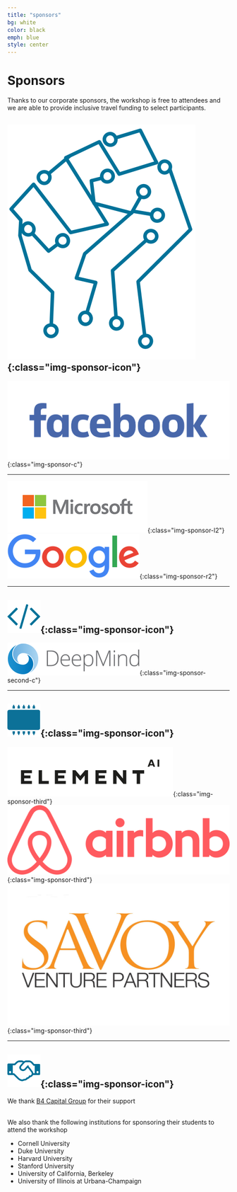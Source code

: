 ```yaml
---
title: "sponsors"
bg: white
color: black
emph: blue
style: center
---
```


# Sponsors

Thanks to our corporate sponsors, the workshop is free to attendees and we are able to provide inclusive travel funding to select participants.

## ![Black Power in AI](img/blackinai.png){:class="img-sponsor-icon"}


![Facebook](img/facebook.jpg){:class="img-sponsor-c"}

<hr>

![Microsoft](img/microsoft.png){:class="img-sponsor-l2"}
![Google](img/google.png){:class="img-sponsor-r2"}

<hr>

##  ![System](img/fa-code.png){:class="img-sponsor-icon"}

![DeepMind](img/deepmind.png){:class="img-sponsor-second-c"} 

<hr>

##  ![Component](img/fa-chip.png){:class="img-sponsor-icon"}  

![ElementAI](img/elementai.png){:class="img-sponsor-third"}
![Airbnb](img/airbnb.png){:class="img-sponsor-third"}
![Savoy Venture Partners](img/savoy.jpg){:class="img-sponsor-third"}

<hr>


## ![Supporters](img/fa-handshake.png){:class="img-sponsor-icon"}  


We thank [B4 Capital Group](https://b4capitalgroup.com/) for their support
<br><br>

We also thank the following institutions  for sponsoring their students to attend the  workshop
 
 - Cornell University
 - Duke University
 - Harvard University
 - Stanford University
 - University of California, Berkeley
 - University of Illinois at Urbana-Champaign
